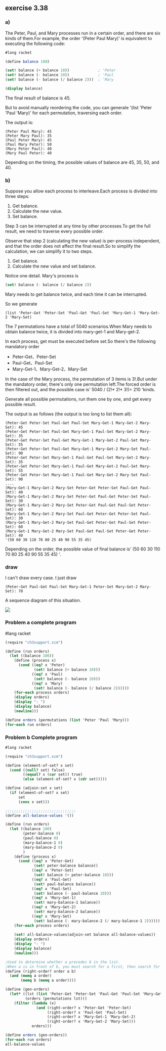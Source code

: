 ## exercise 3.38

### a)

The Peter, Paul, and Mary processes run in a certain order, and there are six kinds of them.For example, the order '(Peter Paul Mary)' is equivalent to executing the following code:

``` Scheme
#lang racket

(define balance 100)

(set! balance (+ balance 10))             ; 'Peter
(set! balance (- balance 20))             ; 'Paul
(set! balance (- balance (/ balance 2)))  ; 'Mary

(display balance)
```

The final result of balance is 45.

But to avoid manually reordering the code, you can generate '(list 'Peter 'Paul 'Mary)' for each permutation, traversing each order.

The output is:

```
(Peter Paul Mary): 45
(Peter Mary Paul): 35
(Paul Peter Mary): 45
(Paul Mary Peter): 50
(Mary Peter Paul): 40
(Mary Paul Peter): 40
```

Depending on the timing, the possible values of balance are 45, 35, 50, and 40.

### b)

Suppose you allow each process to interleave.Each process is divided into three steps:

1. Get balance.
2. Calculate the new value.
3. Set balance.

Step 3 can be interrupted at any time by other processes.To get the full result, we need to traverse every possible order.

Observe that step 2 (calculating the new value) is per-process independent, and that the order does not affect the final result.So to simplify the calculation, we can simplify it to two steps.

1. Get balance.
2. Calculate the new value and set balance.

Notice one detail. Mary's process is

``` Scheme
(set! balance (- balance (/ balance 2))
```

Mary needs to get balance twice, and each time it can be interrupted.

So we generate

`(list 'Peter-Get 'Peter-Set 'Paul-Get 'Paul-Set 'Mary-Get-1 'Mary-Get-2 'Mary-Set)`

The 7 permutations have a total of 5040 scenarios.When Mary needs to obtain balance twice, it is divided into mary-get-1 and Mary-get-2.

In each process, get must be executed before set.So there's the following mandatory order

* Peter-Get、Peter-Set
* Paul-Get、Paul-Set
* Mary-Get-1、Mary-Get-2、Mary-Set

In the case of the Mary process, the permutation of 3 items is 3!.But under the mandatory order, there's only one permutation left.The forced order is then filtered out, and the possible case is' 5040 / (2!* 2!* 3!)= 210 'kinds.

Generate all possible permutations, run them one by one, and get every possible result.

The output is as follows (the output is too long to list them all):

```
(Peter-Get Peter-Set Paul-Get Paul-Set Mary-Get-1 Mary-Get-2 Mary-Set): 45
(Peter-Get Peter-Set Paul-Get Mary-Get-1 Paul-Set Mary-Get-2 Mary-Set): 35
(Peter-Get Peter-Set Paul-Get Mary-Get-1 Mary-Get-2 Paul-Set Mary-Set): 55
(Peter-Get Peter-Set Paul-Get Mary-Get-1 Mary-Get-2 Mary-Set Paul-Set): 90
(Peter-Get Peter-Set Mary-Get-1 Paul-Get Paul-Set Mary-Get-2 Mary-Set): 35
(Peter-Get Peter-Set Mary-Get-1 Paul-Get Mary-Get-2 Paul-Set Mary-Set): 55
(Peter-Get Peter-Set Mary-Get-1 Paul-Get Mary-Get-2 Mary-Set Paul-Set): 90
....
(Mary-Get-1 Mary-Get-2 Mary-Set Peter-Get Peter-Set Paul-Get Paul-Set): 40
(Mary-Get-1 Mary-Get-2 Mary-Set Peter-Get Paul-Get Peter-Set Paul-Set): 30
(Mary-Get-1 Mary-Get-2 Mary-Set Peter-Get Paul-Get Paul-Set Peter-Set): 60
(Mary-Get-1 Mary-Get-2 Mary-Set Paul-Get Peter-Get Peter-Set Paul-Set): 30
(Mary-Get-1 Mary-Get-2 Mary-Set Paul-Get Peter-Get Paul-Set Peter-Set): 60
(Mary-Get-1 Mary-Get-2 Mary-Set Paul-Get Paul-Set Peter-Get Peter-Set): 40
'(50 60 30 110 70 80 25 40 90 55 35 45)
```

Depending on the order, the possible value of final balance is' (50 60 30 110 70 80 25 40 90 55 35 45) '.

### draw

I can't draw every case. I just draw

```
(Peter-Get Paul-Get Paul-Set Mary-Get-1 Peter-Set Mary-Get-2 Mary-Set): 70
```

A sequence diagram of this situation.

<img src="./exercise_3_38.png"/>


### Problem a complete program

#lang racket
```Scheme
(require "ch3support.scm")

(define (run orders)
  (let ((balance 100))
    (define (process x)
      (cond ((eq? x 'Peter)
             (set! balance (+ balance 10)))
            ((eq? x 'Paul)
             (set! balance (- balance 20)))
            ((eq? x 'Mary)
             (set! balance (- balance (/ balance 2))))))
    (for-each process orders)
    (display orders)
    (display ": ")
    (display balance)
    (newline)))

(define orders (permutations (list 'Peter 'Paul 'Mary)))
(for-each run orders)
```

### Problem b Complete program

```Scheme
#lang racket

(require "ch3support.scm")

(define (element-of-set? x set)
  (cond ((null? set) false)
        ((equal? x (car set)) true)
        (else (element-of-set? x (cdr set)))))

(define (adjoin-set x set)
  (if (element-of-set? x set)
      set
      (cons x set)))

;;;;;;;;;;;;;;;;;;;;;;;;;;;;;;;;
(define all-balance-values '())

(define (run orders)
  (let ((balance 100)
        (peter-balance 0)
        (paul-balance 0)
        (mary-balance-1 0)
        (mary-balance-2 0)
        )
    (define (process x)
      (cond ((eq? x 'Peter-Get)
             (set! peter-balance balance))
            ((eq? x 'Peter-Set)
             (set! balance (+ peter-balance 10)))
            ((eq? x 'Paul-Get)
             (set! paul-balance balance))
            ((eq? x 'Paul-Set)
             (set! balance (- paul-balance 20)))
            ((eq? x 'Mary-Get-1)
             (set! mary-balance-1 balance))
            ((eq? x 'Mary-Get-2)
             (set! mary-balance-2 balance))
            ((eq? x 'Mary-Set)
             (set! balance (- mary-balance-2 (/ mary-balance-1 2))))))
    (for-each process orders)
    
    (set! all-balance-values(adjoin-set balance all-balance-values))
    (display orders)
    (display ": ")
    (display balance)
    (newline)))

;Used to determine whether a precedes b in the list.
;When a is in front of b, you must search for a first, then search for b
(define (right-order? order a b)
  (and (memq a order)
       (memq b (memq a order))))

(define (gen-orders)
  (let* ((lst (list 'Peter-Get 'Peter-Set 'Paul-Get 'Paul-Set 'Mary-Get-1 'Mary-Get-2 'Mary-Set))
         (orders (permutations lst)))
    (filter (lambda (x)
              (and (right-order? x 'Peter-Get 'Peter-Set)
                   (right-order? x 'Paul-Get 'Paul-Set)
                   (right-order? x 'Mary-Get-1 'Mary-Get-2)
                   (right-order? x 'Mary-Get-2 'Mary-Set)))
            orders)))

(define orders (gen-orders))
(for-each run orders)
all-balance-values
```

